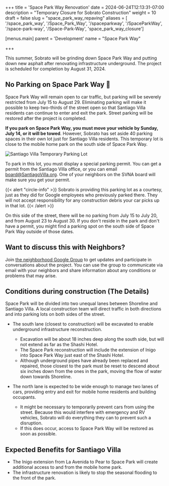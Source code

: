 +++
title = 'Space Park Way Renovation'
date = 2024-06-24T12:13:31-07:00
description = "Temporary Closure for Sobrato Construction"
weight = 10
draft = false
slug = "space_park_way_repaving"
aliases = [
  '/space_park_way',
  '/Space_Park_Way',
  '/spaceparkway',
  '/SpaceParkWay',
  '/space-park-way',
  '/Space-Park-Way',
  'space_park_way_closure']

[menus.main]
    parent = 'Development'
    name = "Space Park Way"

+++

This summer, Sobrato will be grinding down Space Park Way and putting down new asphalt after renovating infrastructure underground. The project is scheduled for completion by August 31, 2024.

## No Parking on Space Park Way 🚫

Space Park Way will remain open to car traffic, but parking will be severely restricted from July 15 to August 29. Eliminating parking will make it possible to keep two-thirds of the street open so that Santiago Villa residents can continue to enter and exit the park. Street parking will be restored after the project is completed.

**If you park on Space Park Way, you must move your vehicle by Sunday, July 14, or it will be towed**. However, Sobrato has set aside 40 parking spaces in their own lot just for Santiago Villa residents. This temporary lot is close to the mobile home park on the south side of Space Park Way.

![Santiago Villa Temporary Parking Lot](</construction/SPW Parking 2.jpg>)


To park in this lot, you must display a special parking permit. You can get a permit from the Santiago Villa office, or you can email board@SantiagoVilla.org. One of your neighbors on the SVNA board will make sure you get your permit.

{{< alert "circle-info" >}}
Sobrato is providing this parking lot as a courtesy, just as they did for Google employees who previously parked there. They will not accept responsibility for any construction debris your car picks up in that lot.
{{< /alert >}}

On this side of the street, there will be no parking from July 15 to July 20, and from August 23 to August 30. If you don't reside in the park and don't have a permit, you might find a parking spot on the south side of Space Park Way outside of those dates.

## Want to discuss this with Neighbors?

Join [the neighborhood Google Group](/join) to get updates and participate in conversations about the project. You can use the group to communicate via email with your neighbors and share information about any conditions or problems that may arise.

## Conditions during construction (The Details)

Space Park will be divided into two unequal lanes between Shoreline and Santiago Villa. A local construction team will direct traffic in both directions and into parking lots on both sides of the street.

- The south lane (closest to construction) will be excavated to enable underground infrastructure reconstruction.
  - Excavation will be about 18 inches deep along the south side, but will not extend as far as the Shashi Hotel.
  - The Space Park reconstruction will include the extension of Inigo into Space Park Way just east of the Shashi Hotel.
  - Although underground pipes have already been replaced and repaired, those closest to the park must be reset to descend about six inches down from the ones in the park, moving the flow of water down towards Shoreline.

- The north lane is expected to be wide enough to manage two lanes of cars, providing entry and exit for mobile home residents and building occupants.
  - It might be necessary to temporarily prevent cars from using the street. Because this would interfere with emergency and RV vehicles, Sobrato will do everything they can to prevent such a disruption.
  - If this does occur, access to Space Park Way will be restored as soon as possible.

## Expected Benefits for Santiago Villa

- The Inigo extension from La Avenida to Pear to Space Park will create additional access to and from the mobile home park.
- The infrastructure renovation is likely to stop the seasonal flooding to the front of the park.